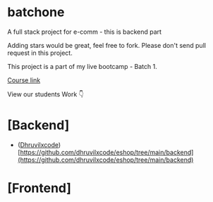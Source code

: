 # batchone
A full stack project for e-comm - this is backend part


Adding stars would be great, feel free to fork.
Please don't send pull request in this project.

This project is a part of my live bootcamp - Batch 1.

[Course link](http://hc.lco.dev/jscamp)

View our students Work 👇

# [Backend]
- ([Dhruvilxcode](https://github.com/dhruvilxcode)) [https://github.com/dhruvilxcode/eshop/tree/main/backend](https://github.com/dhruvilxcode/eshop/tree/main/backend) 

# [Frontend]

